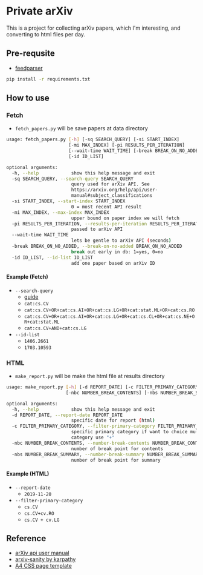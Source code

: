 # Private arXiv

This is a project for collecting arXiv papers, which I'm interesting, and converting to html files per day.

## Pre-requsite

- [feedparser](https://pypi.org/project/feedparser/)

```sh
pip install -r requirements.txt
```

## How to use

### Fetch

- `fetch_papers.py` will be save papers at data directory

```sh
usage: fetch_papers.py [-h] [-sq SEARCH_QUERY] [-si START_INDEX]
                       [-mi MAX_INDEX] [-pi RESULTS_PER_ITERATION]
                       [--wait-time WAIT_TIME] [-break BREAK_ON_NO_ADDED]
                       [-id ID_LIST]

optional arguments:
  -h, --help            show this help message and exit
  -sq SEARCH_QUERY, --search-query SEARCH_QUERY
                        query used for arXiv API. See
                        https://arxiv.org/help/api/user-
                        manual#subject_classifications
  -si START_INDEX, --start-index START_INDEX
                        0 = most recent API result
  -mi MAX_INDEX, --max-index MAX_INDEX
                        upper bound on paper index we will fetch
  -pi RESULTS_PER_ITERATION, --results-per-iteration RESULTS_PER_ITERATION
                        passed to arXiv API
  --wait-time WAIT_TIME
                        lets be gentle to arXiv API (seconds)
  -break BREAK_ON_NO_ADDED, --break-on-no-added BREAK_ON_NO_ADDED
                        break out early in db: 1=yes, 0=no
  -id ID_LIST, --id-list ID_LIST
                        add one paper based on arXiv ID
```

#### Example (Fetch)

- `--search-query`
  - [guide](https://arxiv.org/help/api/user-manual#subject_classifications)
  - `cat:cs.CV`
  - `cat:cs.CV+OR+cat:cs.AI+OR+cat:cs.LG+OR+cat:stat.ML+OR+cat:cs.RO`
  - `cat:cs.CV+OR+cat:cs.AI+OR+cat:cs.LG+OR+cat:cs.CL+OR+cat:cs.NE+OR+cat:stat.ML`
  - `cat:cs.CV+AND+cat:cs.LG`
- `--id-list`
  - `1406.2661`
  - `1703.10593`

### HTML

- `make_report.py` will be make the html file at results directory

```sh
usage: make_report.py [-h] [-d REPORT_DATE] [-c FILTER_PRIMARY_CATEGORY]
                      [-nbc NUMBER_BREAK_CONTENTS] [-nbs NUMBER_BREAK_SUMMARY]

optional arguments:
  -h, --help            show this help message and exit
  -d REPORT_DATE, --report-date REPORT_DATE
                        specific date for report (html)
  -c FILTER_PRIMARY_CATEGORY, --filter-primary-category FILTER_PRIMARY_CATEGORY
                        specific primary category if want to choice multiple
                        category use "+"
  -nbc NUMBER_BREAK_CONTENTS, --number-break-contents NUMBER_BREAK_CONTENTS
                        number of break point for contents
  -nbs NUMBER_BREAK_SUMMARY, --number-break-summary NUMBER_BREAK_SUMMARY
                        number of break point for summary
```

#### Example (HTML)

- `--report-date`
  - `2019-11-20`
- `--filter-primary-category`
  - `cs.CV`
  - `cs.CV+cv.RO`
  - `cs.CV + cv.LG`

## Reference

- [arXiv api user manual](https://arxiv.org/help/api/user-manual)
- [arxiv-sanity by karpathy](https://github.com/karpathy/arxiv-sanity-preserver)
- [A4 CSS page template](https://codepen.io/rafaelcastrocouto/pen/LFAes)
